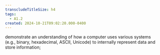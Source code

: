 ```yaml
---
transcludeTitleSize: h4
tags:
  - A1.2
created: 2024-10-21T09:02:20.000-0400
---
```

demonstrate an understanding of how a computer uses various systems (e.g., binary, hexadecimal, ASCII, Unicode) to internally represent data and store information;